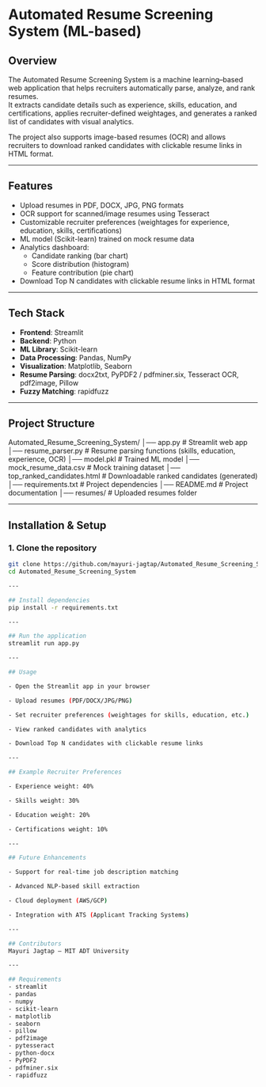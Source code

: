 # Automated Resume Screening System (ML-based)

## Overview
The Automated Resume Screening System is a machine learning–based web application that helps recruiters automatically parse, analyze, and rank resumes.  
It extracts candidate details such as experience, skills, education, and certifications, applies recruiter-defined weightages, and generates a ranked list of candidates with visual analytics.

The project also supports image-based resumes (OCR) and allows recruiters to download ranked candidates with clickable resume links in HTML format.

---

## Features
- Upload resumes in PDF, DOCX, JPG, PNG formats  
- OCR support for scanned/image resumes using Tesseract  
- Customizable recruiter preferences (weightages for experience, education, skills, certifications)  
- ML model (Scikit-learn) trained on mock resume data  
- Analytics dashboard:
  - Candidate ranking (bar chart)  
  - Score distribution (histogram)  
  - Feature contribution (pie chart)  
- Download Top N candidates with clickable resume links in HTML format  

---

## Tech Stack
- **Frontend**: Streamlit  
- **Backend**: Python  
- **ML Library**: Scikit-learn  
- **Data Processing**: Pandas, NumPy  
- **Visualization**: Matplotlib, Seaborn  
- **Resume Parsing**: docx2txt, PyPDF2 / pdfminer.six, Tesseract OCR, pdf2image, Pillow  
- **Fuzzy Matching**: rapidfuzz  

---

## Project Structure
Automated_Resume_Screening_System/
│── app.py # Streamlit web app
│── resume_parser.py # Resume parsing functions (skills, education, experience, OCR)
│── model.pkl # Trained ML model
│── mock_resume_data.csv # Mock training dataset
│── top_ranked_candidates.html # Downloadable ranked candidates (generated)
│── requirements.txt # Project dependencies
│── README.md # Project documentation
│── resumes/ # Uploaded resumes folder

---

## Installation & Setup

### 1. Clone the repository
```bash
git clone https://github.com/mayuri-jagtap/Automated_Resume_Screening_System.git
cd Automated_Resume_Screening_System

---

## Install dependencies
pip install -r requirements.txt

---

## Run the application
streamlit run app.py

---

## Usage

- Open the Streamlit app in your browser

- Upload resumes (PDF/DOCX/JPG/PNG)

- Set recruiter preferences (weightages for skills, education, etc.)

- View ranked candidates with analytics

- Download Top N candidates with clickable resume links

---

## Example Recruiter Preferences

- Experience weight: 40%

- Skills weight: 30%

- Education weight: 20%

- Certifications weight: 10%

---

## Future Enhancements

- Support for real-time job description matching

- Advanced NLP-based skill extraction

- Cloud deployment (AWS/GCP)

- Integration with ATS (Applicant Tracking Systems)

---

## Contributors
Mayuri Jagtap – MIT ADT University

---

## Requirements 
- streamlit
- pandas
- numpy
- scikit-learn
- matplotlib
- seaborn
- pillow
- pdf2image
- pytesseract
- python-docx
- PyPDF2
- pdfminer.six
- rapidfuzz
